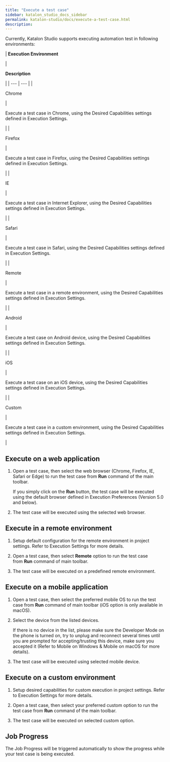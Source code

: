 ```yaml
---
title: "Execute a test case" 
sidebar: katalon_studio_docs_sidebar
permalink: katalon-studio/docs/execute-a-test-case.html 
description: 
---
```

Currently, Katalon Studio supports executing automation test in following environments:

| 
**Execution Environment**

 | 

**Description**

 |
| --- | --- |
| 

Chrome

 | 

Execute a test case in Chrome, using the Desired Capabilities settings defined in Execution Settings.

 |
| 

Firefox

 | 

Execute a test case in Firefox, using the Desired Capabilities settings defined in Execution Settings.

 |
| 

IE

 | 

Execute a test case in Internet Explorer, using the Desired Capabilities settings defined in Execution Settings.

 |
| 

Safari

 | 

Execute a test case in Safari, using the Desired Capabilities settings defined in Execution Settings.

 |
| 

Remote

 | 

Execute a test case in a remote environment, using the Desired Capabilities settings defined in Execution Settings.

 |
| 

Android

 | 

Execute a test case on Android device, using the Desired Capabilities settings defined in Execution Settings.

 |
| 

iOS

 | 

Execute a test case on an iOS device, using the Desired Capabilities settings defined in Execution Settings.

 |
| 

Custom

 | 

Execute a test case in a custom environment, using the Desired Capabilities settings defined in Execution Settings.

 |

Execute on a web application
----------------------------

1.  Open a test case, then select the web browser (Chrome, Firefox, IE, Safari or Edge) to run the test case from **Run** command of the main toolbar.
    
    If you simply click on the **Run** button, the test case will be executed using the default browser defined in Execution Preferences (Version 5.0 and below).
    
2.  The test case will be executed using the selected web browser.
    

Execute in a remote environment
-------------------------------

1.  Setup default configuration for the remote environment in project settings. Refer to Execution Settings for more details.  
      
      
    
2.  Open a test case, then select **Remote** option to run the test case from **Run** command of main toolbar.  
    
3.  The test case will be executed on a predefined remote environment.

Execute on a mobile application
-------------------------------

1.  Open a test case, then select the preferred mobile OS to run the test case from **Run** command of main toolbar (iOS option is only available in macOS).  
      
      
    
2.  Select the device from the listed devices.  
    
    If there is no device in the list, please make sure the Developer Mode on the phone is turned on, try to unplug and reconnect several times until you are prompted for accepting/trusting this device, make sure you accepted it (Refer to Mobile on Windows & Mobile on macOS for more details).  
    
3.  The test case will be executed using selected mobile device.

Execute on a custom environment
-------------------------------

1.  Setup desired capabilities for custom execution in project settings. Refer to Execution Settings for more details.  
      
      
    
2.  Open a test case, then select your preferred custom option to run the test case from **Run** command of the main toolbar.  
      
      
    
3.  The test case will be executed on selected custom option.

Job Progress
------------

The Job Progress will be triggered automatically to show the progress while your test case is being executed.